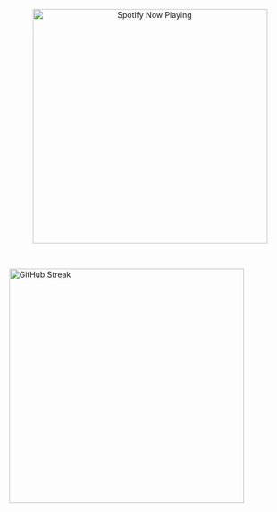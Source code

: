 <p align="center">
  <!-- Spotify -->
  <a href="https://open.spotify.com/user/31hbg7jyb76rvqdhb2wzblxwzeyu" target="_blank" rel="noopener noreferrer">
    <img src="https://drygs-p4pyd19s7-drygs-projects-fa7a51f0.vercel.app/api/spotify" alt="Spotify Now Playing" width="420" />
  </a>

  <!-- Pequeno separador -->
  &nbsp;&nbsp;&nbsp;

  <!-- GitHub Streaks -->
  <img src="https://streak-stats.demolab.com?user=drygs&theme=tokyonight" alt="GitHub Streak" width="420" />
</p>
